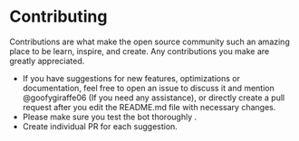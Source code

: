 # Contributing

Contributions are what make the open source community such an amazing place to be learn, inspire, and create. Any contributions you make are greatly appreciated.

- If you have suggestions for new features, optimizations or documentation, feel free to open an issue to discuss it and mention @goofygiraffe06 (If you need any assistance), or directly create a pull request after you edit the README.md file with necessary changes.
- Please make sure you test the bot thoroughly .
- Create individual PR for each suggestion.
